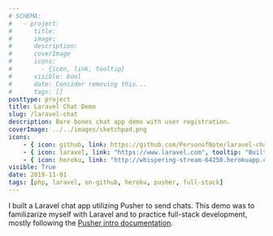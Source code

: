```yaml
---
# SCHEMA:
#   - project:
#      title:
#      image:
#      description:
#      coverImage
#      icons:
#        - {icon, link, tooltip}
#      visible: bool
#      date: Consider removing this...
#      tags: []
posttype: project
title: Laravel Chat Demo
slug: /laravel-chat
description: Bare bones chat app demo with user registration.
coverImage: ../../images/sketchpad.png
icons:
    - { icon: github, link: https://github.com/PersonofNote/laravel-chat, tooltip: "See the code on Github" }
    - { icon: laravel, link: "https://www.laravel.com", tooltip: "Built with Laravel" }
    - { icon: heroku, link: "http://whispering-stream-64250.herokuapp.com/", tooltip: "Deployed on Heroku" }
visible: True
date: 2019-11-01
tags: [php, laravel, on-github, heroku, pusher, full-stack]
---
```

    
I built a Laravel chat app utilizing Pusher to send chats. This demo was to familizarize myself with Laravel and to practice full-stack development, mostly following the [Pusher intro documentation](https://pusher.com/tutorials/chat-laravel).
